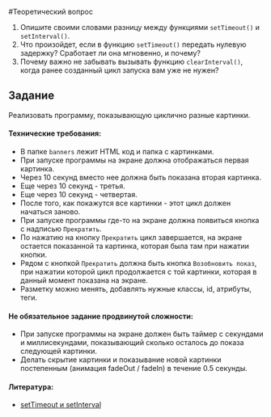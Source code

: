 #Теоретический вопрос

1. Опишите своими словами разницу между функциями `setTimeout()` и `setInterval()`.
2. Что произойдет, если в функцию `setTimeout()` передать нулевую задержку? Сработает ли она мгновенно, и почему?
3. Почему важно не забывать вызывать функцию `clearInterval()`, когда ранее созданный цикл запуска вам уже не нужен?

## Задание

Реализовать программу, показывающую циклично разные картинки.

#### Технические требования:
- В папке `banners` лежит HTML код и папка с картинками.
- При запуске программы на экране должна отображаться первая картинка.
- Через 10 секунд вместо нее должна быть показана вторая картинка.
- Еще через 10 секунд - третья.
- Еще через 10 секунд - четвертая.
- После того, как покажутся все картинки - этот цикл должен начаться заново.
- При запуске программы где-то на экране должна появиться кнопка с надписью `Прекратить`.
- По нажатию на кнопку `Прекратить` цикл завершается, на экране остается показанной та картинка, которая была там при нажатии кнопки.
- Рядом с кнопкой `Прекратить` должна быть кнопка `Возобновить показ`, при нажатии которой цикл продолжается с той картинки, которая в данный момент показана на экране.
- Разметку можно менять, добавлять нужные классы, id, атрибуты, теги.

#### Не обязательное задание продвинутой сложности:
- При запуске программы на экране должен быть таймер с секундами и миллисекундами, показывающий сколько осталось до показа следующей картинки.
- Делать скрытие картинки и показывание новой картинки постепенным (анимация fadeOut / fadeIn) в течение 0.5 секунды.

#### Литература:
- [setTimeout и setInterval](https://learn.javascript.ru/settimeout-setinterval)
